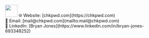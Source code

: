 <img src="https://media.giphy.com/media/h0Cq1ClzO3UpupFPjP/giphy.gif" width="40" height="40" />
🌐 Website: [chkpwd.com](https://chkpwd.com)<br>
📧 Email: [mail@chkpwd.com](mailto:mail@chkpwd.com)<br>
💼 LinkedIn: [Bryan Jones](https://www.linkedin.com/in/bryan-jones-693348252)<br>
